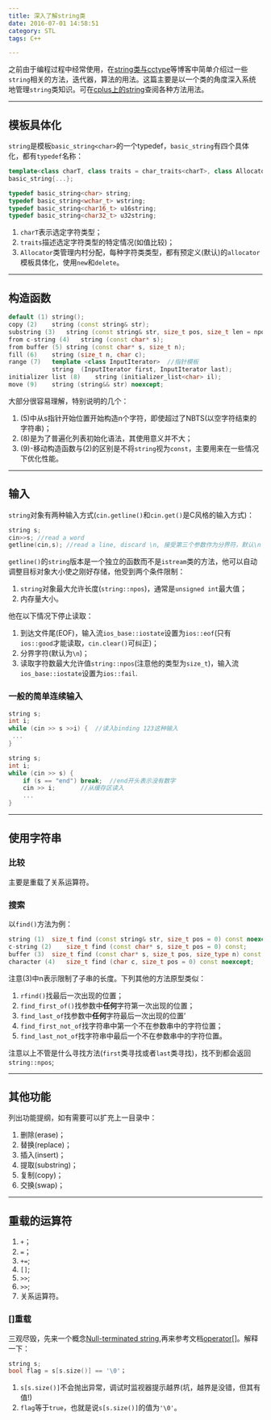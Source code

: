 ```yaml
---
title: 深入了解string类
date: 2016-07-01 14:58:51
category: STL
tags: C++

---
```


之前由于编程过程中经常使用，在[string类与cctype](http://rylcode.cn/2016/04/21/string%E4%B8%8Ecctype/)等博客中简单介绍过一些`string`相关的方法，迭代器，算法的用法。这篇主要是以一个类的角度深入系统地管理`string`类知识。可在[cplus上的string](http://www.cplusplus.com/reference/string/)查阅各种方法用法。

---

## 模板具体化

`string`是模板`basic_string<char>`的一个typedef，`basic_string`有四个具体化，都有`typedef`名称：
```C++
template<class charT, class traits = char_traits<charT>, class Allocator = allocator<charT> >
basic_string{...};

typedef basic_string<char> string;
typedef basic_string<wchar_t> wstring;
typedef basic_string<char16_t> u16string;
typedef basic_string<char32_t> u32string;
```
1. `charT`表示选定字符类型；
2. `traits`描述选定字符类型的特定情况(如值比较)；
3. `Allocator`类管理内村分配，每种字符类类型，都有预定义(默认)的`allocator`模板具体化，使用`new`和`delete`。

---

## 构造函数

```C++
default (1)	string();
copy (2)	string (const string& str);
substring (3)	string (const string& str, size_t pos, size_t len = npos);
from c-string (4)	string (const char* s);
from buffer (5)	string (const char* s, size_t n);
fill (6)	string (size_t n, char c);
range (7)	template <class InputIterator>	//指针模板
  			string  (InputIterator first, InputIterator last);
initializer list (8)	string (initializer_list<char> il);
move (9)	string (string&& str) noexcept;
```
大部分很容易理解，特别说明的几个：
1. (5)中从s指针开始位置开始构造n个字符，即使超过了NBTS(以空字符结束的字符串)；
2. (8)是为了普遍化列表初始化语法，其使用意义并不大；
3. (9)-移动构造函数与(2)的区别是不将`string`视为`const`，主要用来在一些情况下优化性能。

---

## 输入

`string`对象有两种输入方式(`cin.getline()`和`cin.get()`是C风格的输入方式)：
```C++
string s;
cin>>s;	//read a word
getline(cin,s);	//read a line, discard \n, 接受第三个参数作为分界符，默认\n
```
`getline()`的`string`版本是一个独立的函数而不是`istream`类的方法，他可以自动调整目标对象大小使之刚好存储，他受到两个条件限制：
1. `string`对象最大允许长度(`string::npos`)，通常是`unsigned int`最大值；
2. 内存量大小。

他在以下情况下停止读取：
1. 到达文件尾(EOF)，输入流`ios_base::iostate`设置为`ios::eof`(只有`ios::good`才能读取，`cin.clear()`可纠正)；
2. 分界字符(默认为`\n`)；
3. 读取字符数最大允许值`string::npos`(注意他的类型为`size_t`)，输入流`ios_base::iostate`设置为`ios::fail`.

### 一般的简单连续输入
```C++
string s;
int i;
while (cin >> s >>i) {	//读入binding 123这种输入
 ...
}
```

```C++
string s;
int i;
while (cin >> s) {
	if (s == "end") break;	//end开头表示没有数字
	cin >> i;		//从缓存区读入
	...
}

```

---

## 使用字符串

### 比较
主要是重载了关系运算符。

### 搜索
以`find()`方法为例：
```C++
string (1)	size_t find (const string& str, size_t pos = 0) const noexcept;
c-string (2)	size_t find (const char* s, size_t pos = 0) const;
buffer (3)	size_t find (const char* s, size_t pos, size_type n) const;
character (4)	size_t find (char c, size_t pos = 0) const noexcept;
```
注意(3)中n表示限制了子串的长度。下列其他的方法原型类似：
1. `rfind()`找最后一次出现的位置；
2. `find_first_of()`找参数中**任何**字符第一次出现的位置；
3. `find_last_of`找参数中**任何**字符最后一次出现的位置’
4. `find_first_not_of`找字符串中第一个不在参数串中的字符位置；
5. `find_last_not_of`找字符串中最后一个不在参数串中的字符位置。

注意以上不管是什么寻找方法(`first`类寻找或者`last`类寻找)，找不到都会返回`string::npos`;

---

## 其他功能
列出功能提纲，如有需要可以扩充上一目录中：
1. 删除(erase)；
2. 替换(replace)；
3. 插入(insert)；
4. 提取(substring)；
5. 复制(copy)；
6. 交换(swap)；

---

## 重载的运算符

1. `+`；
2. `=`；
3. `+=`;
4. `[]`;
5. `>>`;
6. `>>`;
7. 关系运算符。

### []重载
三观尽毁，先来一个概念[Null-terminated string](https://en.wikipedia.org/wiki/Null-terminated_string),再来参考文档[operator[]](http://www.cplusplus.com/reference/string/string/operator[]/)。解释一下：
```C++
string s;
bool flag = s[s.size()] == '\0'；
```
1. `s[s.size()]`不会抛出异常，调试时监视器提示越界(坑，越界是没错，但其有值!)
2. `flag`等于`true`，也就是说`s[s.size()]`的值为`'\0'`。